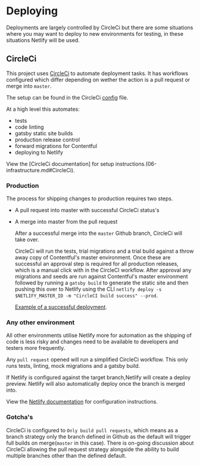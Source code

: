 # Deploying

Deployments are largely controlled by CircleCi but there are some situations where you may want to deploy to new environments for testing, in these situations Netlify will be used.

## CircleCi

This project uses [CircleCi](https://circleci.com) to automate deployment tasks. It has workflows configured which differ depending on wether the action is a pull request or merge into `master`.

The setup can be found in the CircleCi [config](../.circleci/config.yml) file.

At a high level this automates:

- tests
- code linting
- gatsby static site builds
- production release control
- forward migrations for Contentful
- deploying to Netlify

View the [CircleCi documentation] for setup instructions.(06-infrastructure.md#CircleCi).

### Production

The process for shipping changes to production requires two steps.

- A pull request into master with successful CircleCi status's
- A merge into master from the pull request

  After a successful merge into the `master` Github branch, CircleCi will take over.

  CircleCi will run the tests, trial migrations and a trial build against a throw away copy of Contentful's master environment.
  Once these are successful an approval step is required for all production releases, which is a manual click with in the CircleCI workflow. After approval any migrations and seeds are run against Contentful's master environment followed by running a `gatsby build` to generate the static site and then pushing this over to Netlify using the CLI `netlify deploy -s $NETLIFY_MASTER_ID -m "CircleCI build success" --prod`.

  [Example of a successful deployment](assets/successful-workflow-production.jpeg).

### Any other environment

All other environments utilise Netlify more for automation as the shipping of code is less risky and changes need to be available to developers and testers more frequently.

Any `pull request` opened will run a simplified CircleCi workflow. This only runs tests, linting, mock migrations and a gatsby build.

If Netlify is configured against the target branch,Netlify will create a deploy preview. Netlify will also automatically deploy once the branch is merged into.

View the [Netlify documentation](06-infrastructure.md#Netlify) for configuration instructions.

### Gotcha's

CircleCi is configured to `Only build pull requests`, which means as a branch strategy only the branch defined in Github as the default will trigger full builds on merge(`master` in this case). There is on-going discussion about CircleCi allowing the pull request strategy alongside the ability to build multiple branches other than the defined default.
